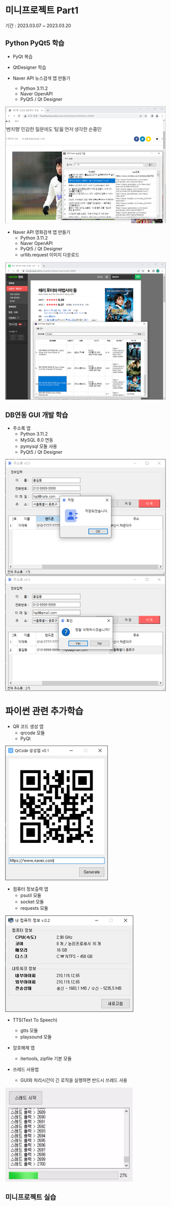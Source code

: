 # 미니프로젝트 Part1
기간 : 2023.03.07 ~ 2023.03.20

## Python PyQt5 학습
- PyQt 복습
- QtDesigner 학습

- Naver API 뉴스검색 앱 만들기
  - Python 3.11.2
  - Naver OpenAPI
  - PyQt5 / Qt Designer

<img src="https://raw.githubusercontent.com/kooweajeeI/miniprojects/main/Images/naver_news.PNG" width="780"/>

  - Naver API 영화검색 앱 만들기
    - Python 3.11.2
    - Naver OpenAPI
    - PyQt5 / Qt Designer    
    - urllib.request 이미지 다운로드

<img src="https://raw.githubusercontent.com/kooweajeeI/miniprojects/main/Images/naver_movie.PNG" width="780"/>


## DB연동 GUI 개발 학습
- 주소록 앱
  - Python 3.11.2
  - MySQL 8.0 연동
  - pymysql 모듈 사용
  - PyQt5 / Qt Designer

![주소록앱1](https://raw.githubusercontent.com/kooweajeeI/miniprojects/main/Images/addressbook_insert.PNG)
![주소록앱2](https://raw.githubusercontent.com/kooweajeeI/miniprojects/main/Images/addressbook_delete.PNG)

# 파이썬 관련 추가학습
- QR 코드 생성 앱
  - qrcode 모듈
  - PyQt

![QR코드앱](https://raw.githubusercontent.com/kooweajeeI/miniprojects/main/Images/qrcodeApp.PNG)

- 컴퓨터 정보출력 앱
  - psutil 모듈
  - socket 모듈
  - requests 모듈

![컴퓨터정보](https://raw.githubusercontent.com/kooweajeeI/miniprojects/main/Images/comInfoApp.PNG)


- TTS(Text To Speech)
  - gtts 모듈
  - playsound 모듈

- 암호해제 앱
  - itertools, zipfile 기본 모듈

- 쓰레드 사용법
  - GUI와 처리시간이 긴 로직을 실행하면 반드시 쓰레드 사용
<img src="https://raw.githubusercontent.com/kooweajeeI/miniprojects/main/Images/thread.gif" width="400"/>

## 미니프로젝트 실습

